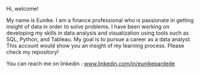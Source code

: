 Hi, welcome!

My name is Eunike. I am a finance professional who is passionate in getting insight of data in order to solve problems.
I have been working on developing my skills in data analysis and visualization using tools such as SQL, Python, and Tableau.
My goal is to pursue a career as a data analyst.
This account would show you an insight of my learning process. Please check my repository!

You can reach me on linkedin : www.linkedin.com/in/eunikepardede


